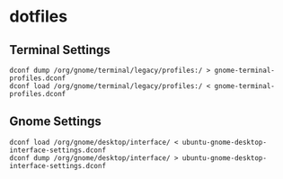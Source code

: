 # dotfiles

## Terminal Settings
```
dconf dump /org/gnome/terminal/legacy/profiles:/ > gnome-terminal-profiles.dconf 
dconf load /org/gnome/terminal/legacy/profiles:/ < gnome-terminal-profiles.dconf 
```

## Gnome Settings

```
dconf load /org/gnome/desktop/interface/ < ubuntu-gnome-desktop-interface-settings.dconf
dconf dump /org/gnome/desktop/interface/ > ubuntu-gnome-desktop-interface-settings.dconf
```
